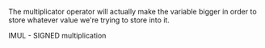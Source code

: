 The multiplicator operator will actually make the variable bigger in order to store whatever value we're trying to store into it.

IMUL - SIGNED multiplication


